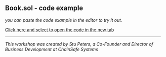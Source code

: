 ## Book.sol - code example

_you can paste the code example in the editor to try it out._

[Click here and select to open the code in the new tab](https://gist.githubusercontent.com/stupeters187/e7019c1449b0d1698337871312e54e47/raw/6b8dff56aca82b455a7b0e6f8d4804a5ae4fbc86/Book.sol.js)


---

_This workshop was created by Stu Peters, a Co-Founder and Director of Business Development at ChainSafe Systems_
